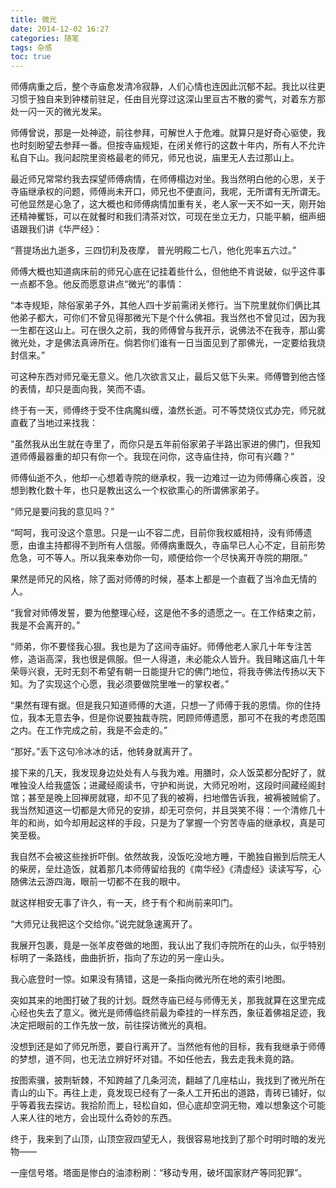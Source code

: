 ```yaml
---
title: 微光
date: 2014-12-02 16:27
categories: 随笔
tags: 杂感
toc: true
---
```

师傅病重之后，整个寺庙愈发清冷寂静，人们心情也连因此沉郁不起。我比以往更习惯于独自来到钟楼前驻足，任由目光穿过这深山里亘古不散的雾气，对着东方那处一闪一灭的微光发呆。

师傅曾说，那是一处神迹，前往参拜，可解世人于危难。就算只是好奇心驱使，我也时刻盼望去参拜一番。但按寺庙规矩，在闭关修行的这数十年内，所有人不允许私自下山。我问起院里资格最老的师兄，师兄也说，庙里无人去过那山上。

最近师兄常常约我去探望师傅病情，在师傅榻边对坐。我当然明白他的心思，关于寺庙继承权的问题，师傅尚未开口，师兄也不便直问，我呢，无所谓有无所谓无。可他显然是心急了，这大概也和师傅病情加重有关，老人家一天不如一天，刚开始还精神矍铄，可以在就餐时和我们清茶对饮，可现在坐立无力，只能平躺，细声细语跟我们讲《华严经》：

“菩提场出九逝多，三四忉利及夜摩， 普光明殿二七八，他化兜率五六过。”

师傅大概也知道病床前的师兄心底在记挂着些什么，但他绝不肯说破，似乎这件事一点都不急。他反而愿意讲点“微光”的事情：

“本寺规矩，除俗家弟子外，其他人四十岁前需闭关修行。当下院里就你们俩比其他弟子都大，可你们不曾见得那微光下是个什么佛祖。我当然也不曾见过，因为我一生都在这山上。可在很久之前，我的师傅曾与我开示，说佛法不在我寺，那山雾微光处，才是佛法真谛所在。倘若你们谁有一日当面见到了那佛光，一定要给我烧封信来。”

可这种东西对师兄毫无意义。他几次欲言又止，最后又低下头来。师傅瞥到他古怪的表情，却只是面向我，笑而不语。

终于有一天，师傅终于受不住病魔纠缠，溘然长逝。可不等焚烧仪式办完，师兄就直截了当地过来找我：

“虽然我从出生就在寺里了，而你只是五年前俗家弟子半路出家进的佛门，但我知道师傅最器重的却只有你一个。我现在问你，这寺庙住持，你可有兴趣？”

师傅仙逝不久，他却一心想着寺院的继承权，我一边难过一边为师傅痛心疾首，没想到教化数十年，也只是教出这么一个权欲熏心的所谓佛家弟子。

“师兄是要问我的意见吗？”

“呵呵，我可没这个意思。只是一山不容二虎，目前你我权威相持，没有师傅遗愿，由谁主持都得不到所有人信服。师傅病重既久，寺庙早已人心不定，目前形势危急，可不等人。所以我来奉劝你一句，顺便给你一个尽快离开寺院的期限。”

果然是师兄的风格，除了面对师傅的时候，基本上都是一个直截了当冷血无情的人。

“我曾对师傅发誓，要为他整理心经，这是他不多的遗愿之一。在工作结束之前，我是不会离开的。”

“师弟，你不要怪我心狠。我也是为了这间寺庙好。师傅他老人家几十年专注苦修，造诣高深，我也很是佩服。但一人得道，未必能众人皆升。我目睹这庙几十年荣辱兴衰，无时无刻不希望有朝一日能提升它的佛门地位，将我寺佛法传扬以天下知。为了实现这个心愿，我必须要做院里唯一的掌权者。”

“果然有理有据。但是我只知道师傅的大道，只想一了师傅于我的恩情。你的住持位，我本无意去争，但是你说要独裁寺院，罔顾师傅遗愿，那可不在我的考虑范围之内。在工作完成之前，我是不会走的。”

“那好。”丢下这句冷冰冰的话，他转身就离开了。

接下来的几天，我发现身边处处有人与我为难。用膳时，众人饭菜都分配好了，就唯独没人给我盛饭；进藏经阁读书，守护和尚说，大师兄吩咐，这段时间藏经阁封馆；甚至是晚上回禅房就寝，却不见了我的被褥，扫地僧告诉我，被褥被贼偷了。我当然知道这一切都是大师兄的安排，却无可奈何，并且哭笑不得：一个清修几十年的和尚，如今却用起这样的手段，只是为了掌握一个穷苦寺庙的继承权，真是可笑至极。

我自然不会被这些挫折吓倒。依然故我，没饭吃没地方睡，干脆独自搬到后院无人的柴房，垒灶造饭，就着那几本师傅留给我的《南华经》《清虚经》读读写写，心随佛法云游四海，眼前一切都不在我的眼中。

就这样相安无事了许久，有一天，终于有个和尚前来叩门。

“大师兄让我把这个交给你。”说完就急速离开了。

我展开包裹，竟是一张羊皮卷做的地图，我认出了我们寺院所在的山头，似乎特别标明了一条路线，曲曲折折，指向了东边的另一座山头。

我心底登时一惊。如果没有猜错，这是一条指向微光所在地的索引地图。

突如其来的地图打破了我的计划。既然寺庙已经与师傅无关，那我就算在这里完成心经也失去了意义。微光是师傅临终前最为牵挂的一样东西，象征着佛祖足迹，我决定把眼前的工作先放一放，前往探访微光的真相。

没想到还是如了师兄所愿，要自行离开了。当然他有他的目标，我有我继承于师傅的梦想，道不同，也无法立辨好坏对错。不如任他去，我去走我未竟的路。

按图索骥，披荆斩棘，不知跨越了几条河流，翻越了几座枯山，我找到了微光所在青山的山下。再往上走，竟发现已经有了一条人工开拓出的道路，青砖已铺好，似乎等着我去探访。我拾阶而上，轻松自如，但心底却空洞无物，难以想象这个可能人来人往的地方，会出现什么奇妙的东西。

终于，我来到了山顶，山顶空寂四望无人，我很容易地找到了那个时明时暗的发光物——

一座信号塔。塔面是惨白的油漆粉刷：“移动专用，破坏国家财产等同犯罪”。


















